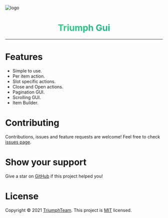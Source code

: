 ![logo](https://i.imgur.com/pV6Fass.png)

<center><h1 style="background-color: red; background-image: linear-gradient(138deg, #38ef7d, #11998e); background-size: 100%; background-repeat: repeat;-webkit-background-clip: text;-webkit-text-fill-color: transparent; -moz-background-clip: text; -moz-text-fill-color: transparent;">Triumph Gui</h1></center>

---

# Features
* Simple to use.
* Per item action.
* Slot specific actions.
* Close and Open actions.
* Pagination GUI.
* Scrolling GUI.
* Item Builder.

# Contributing
Contributions, issues and feature requests are welcome!
Feel free to check [issues page](https://github.com/TriumphTeam/triumph-gui/issues).

# Show your support
Give a star on [GitHub](https://github.com/TriumphTeam/triumph-gui) if this project helped you!

# License
Copyright © 2021 [TriumphTeam](https://github.com/TriumphTeam).
This project is [MIT](https://github.com/TriumphTeam/triumph-gui/blob/master/LICENSE) licensed.
